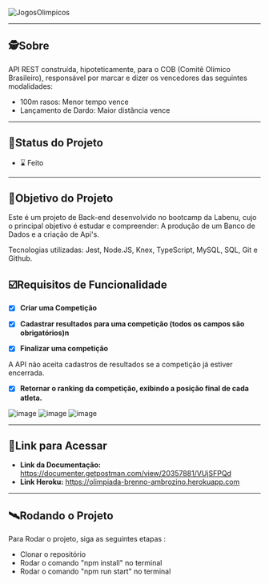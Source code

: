 ![JogosOlimpicos](https://user-images.githubusercontent.com/99096015/184657885-750217c4-e787-4914-a702-d0cd8f06f5ed.png)

---

##  🕵Sobre

API REST construída, hipoteticamente, para o COB (Comitê Olímico Brasileiro), responsável por marcar e dizer os vencedores das seguintes modalidades:
* 100m rasos: Menor tempo vence
* Lançamento de Dardo: Maior distância vence

---
##  🧭Status do Projeto

 - ⌛ Feito

---

##  🎯Objetivo do Projeto

Este é um projeto de Back-end desenvolvido no bootcamp da Labenu, cujo o principal objetivo é estudar e compreender: A produção de um Banco de Dados e a criação de Api's.

Tecnologias utilizadas: Jest, Node.JS, Knex, TypeScript, MySQL, SQL, Git e Github.


## ☑️Requisitos de Funcionalidade

- [x] **Criar uma Competição**

- [x] **Cadastrar resultados para uma competição (todos os campos são obrigatórios)n**

- [x] **Finalizar uma competição**

A API não aceita cadastros de resultados se a competição já estiver encerrada.

- [x] **Retornar o ranking da competição, exibindo a posição final de cada atleta.**

![image](https://user-images.githubusercontent.com/99096015/184659627-268902c0-7f1b-45a7-99b2-e862a589e11a.png) ![image](https://user-images.githubusercontent.com/99096015/184659798-caeac736-3ad2-4b30-91a0-80fd479a0636.png) ![image](https://user-images.githubusercontent.com/99096015/184659920-2cc399e9-08fb-4c8f-a4be-8bd8b1abced2.png)

---

## 🔗Link para Acessar

- **Link da Documentação:** https://documenter.getpostman.com/view/20357881/VUjSFPQd
- **Link Heroku:** https://olimpiada-brenno-ambrozino.herokuapp.com

---


## 🛰Rodando o Projeto

Para Rodar o projeto, siga as seguintes etapas :

- Clonar o repositório
- Rodar o comando "npm install" no terminal
- Rodar o comando "npm run start" no terminal

